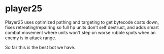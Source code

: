 # player25

Player25 uses optimized pathing and targeting to get bytecode costs down, fixes retreating/repairing so full hp units don't self destruct, and adds smart combat movement where units won't step on worse rubble spots when an enemy is in attack range.

So far this is the best bot we have.
